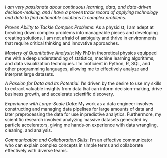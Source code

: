 *I am very passionate about continuous learning, data, and data-driven decision-making, and I have a proven track record of applying technology and data to find actionable solutions to complex problems.*

*Proven Ability to Tackle Complex Problems*: As a physicist, I am adept at breaking down complex problems into manageable pieces and developing creating solutions. I am not afraid of ambiguity and thrive in environments that require critical thinking and innovative approaches.

*Mastery of Quantitative Analysis*: My PhD in theoretical physics equipped me with a deep understanding of statistics, machine learning algorithms, and data visualization techniques. I’m proficient in Python, R, SQL, and other programming languages, allowing me to effectively analyze and interpret large datasets.

*A Passion for Data and its Potential*: I’m driven by the desire to use my skills to extract valuable insights from data that can inform decision-making, drive business growth, and accelerate scientific discovery.

*Experience with Large-Scale Data*: My work as a data engineer involves constructing and managing data pipelines for large amounts of data and later preprocessing the data for use in predictive analytics. Furthermore, my scientific research involved analyzing massive datasets generated by particle accelerators, giving me hands-on experience with data wrangling, cleaning, and analysis.

*Communication and Collaboration Skills*: I’m an effective communicator who can explain complex concepts in simple terms and collaborate effectively with diverse teams.
<!--
**egolias1/egolias1** is a ✨ _special_ ✨ repository because its `README.md` (this file) appears on your GitHub profile.

Here are some ideas to get you started:

- 🔭 I’m currently working on ...
- 🌱 I’m currently learning ...
- 👯 I’m looking to collaborate on ...
- 🤔 I’m looking for help with ...
- 💬 Ask me about ...
- 📫 How to reach me: ...
- 😄 Pronouns: ...
- ⚡ Fun fact: ...
-->
